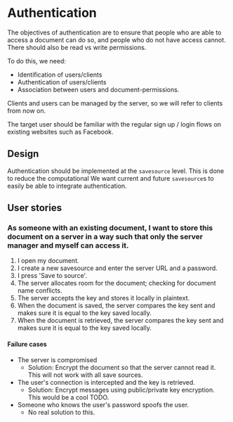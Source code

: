 # Authentication

The objectives of authentication are to ensure that people who are able to access a document can do so, and people who do not have access cannot. There should also be read vs write permissions. 

To do this, we need:
- Identification of users/clients
- Authentication of users/clients
- Association between users and document-permissions.

Clients and users can be managed by the server, so we will refer to clients from now on.

The target user should be familiar with the regular sign up / login flows on existing websites such as Facebook. 

## Design
Authentication should be implemented at the `savesource` level. This is done to reduce the computational 
We want current and future `savesource`s to easily be able to integrate authentication. 

## User stories
### As someone with an existing document, I want to store this document on a server in a way such that only the server manager and myself can access it.
1. I open my document.
2. I create a new savesource and enter the server URL and a password.
3. I press 'Save to source'.
4. The server allocates room for the document; checking for document name conflicts. 
5. The server accepts the key and stores it locally in plaintext.
6. When the document is saved, the server compares the key sent and makes sure it is equal to the key saved locally. 
7. When the document is retrieved, the server compares the key sent and makes sure it is equal to the key saved locally.
#### Failure cases 
- The server is compromised
    - Solution: Encrypt the document so that the server cannot read it. This will not work with all save sources.
- The user's connection is intercepted and the key is retrieved.
    - Solution: Encrypt messages using public/private key encryption. This would be a cool TODO.
- Someone who knows the user's password spoofs the user.
    - No real solution to this.

